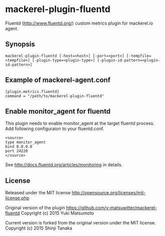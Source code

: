 mackerel-plugin-fluentd
=========================

Fluentd (http://www.fluentd.org/) custom metrics plugin for mackerel.io agent.

## Synopsis

```shell
mackerel-plugin-fluentd [-host=<host>] [-port=<port>] [-tempfile=<tempfile>] [-plugin-type=<plugin-type>] [-plugin-id-pattern=<plugin-id-pattern>]
```

## Example of mackerel-agent.conf

```
[plugin.metrics.fluentd]
command = "/path/to/mackerel-plugin-fluentd"
```

## Enable monitor_agent for fluentd

This plugin needs to enable monitor_agent at the target fluentd process.
Add following configuraion to your fluentd.conf.

```
<source>
type monitor_agent
bind 0.0.0.0
port 24220
</source>
```

See http://docs.fluentd.org/articles/monitoring in details.

## License

Released under the MIT license
http://opensource.org/licenses/mit-license.php

Original version of the plugin https://github.com/y-matsuwitter/mackerel-fluentd
Copyright (c) 2015 Yuki Matsumoto

Current version is forked from the original version under the MIT license.
Copyright (c) 2015 Shinji Tanaka

